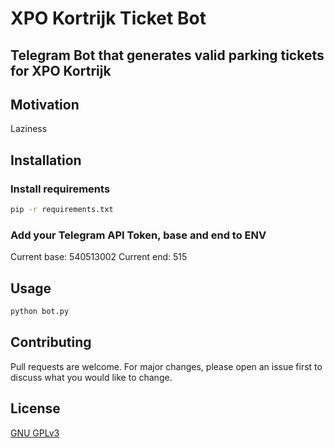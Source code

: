 # XPO Kortrijk Ticket Bot
## Telegram Bot that generates valid parking tickets for XPO Kortrijk

## Motivation

Laziness

## Installation
### Install requirements

```bash
pip -r requirements.txt
```
### Add your Telegram API Token, base and end to ENV

Current base: 540513002
Current end: 515

## Usage

```bash
python bot.py
```

## Contributing
Pull requests are welcome. For major changes, please open an issue first to discuss what you would like to change.

## License
[GNU GPLv3](https://choosealicense.com/licenses/gpl-3.0/)